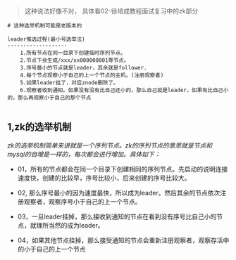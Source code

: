 > 这种说法好像不对， 具体看02-徐培成教程面试复习中的zk部分



```shell
# 这种选举机制可能是老版本的

leader推选过程(最小号选举法)
-------------------
	1.所有节点在同一目录下创建临时序列节点。
	2.节点下会生成/xxx/xx000000001等节点。
	3.序号最小的节点就是leader，其余就是follower.
	4.每个节点观察小于自己的上一个节点的主机。(注册观察者)
	5.如果leader挂了，对应znode删除了。
	6.观察者收到通知。如果没有没有比自己还小的，那么自己就是leader，如果有比自己小的，那么再观察小于自己的那个节点
	
```


## 1,zk的选举机制

*zk的选举机制简单来讲就是一个序列节点。zk的序列节点的意思就是节点和mysql的自增是一样的，每次都会进行增加。具体如下：*

* 01，所有的节点都会在同一个目录下创建相同的序列节点。先启动的说明连接速度快，创建的比较早，序号比较小，后来创建的序号比较大。

* 02, 那么序号最小的因为速度最快，所以成为leader。然后其余的节点依次注册观察者，观察序号小于自己的上一个节点。

* 03，一旦leader挂掉，那么接收到通知的节点在看到没有序号比自己小的节点，就理所当然的成为leader。

* 04，如果其他节点挂掉，那么接受通知的节点会重新注册观察者，观察存活中的小于自己的上一个节点

